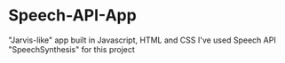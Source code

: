 # Speech-API-App
"Jarvis-like" app built in Javascript, HTML and CSS
I've used Speech API "SpeechSynthesis" for this project
